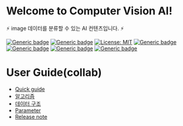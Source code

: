 # Welcome to Computer Vision AI!

⚡ image 데이터를 분류할 수 있는 AI 컨텐츠입니다. ⚡

[![Generic badge](https://img.shields.io/badge/release-v1.3.1-green.svg?style=for-the-badge)](http://링크)
[![Generic badge](https://img.shields.io/badge/last_update-2024.03.13-002E5F?style=for-the-badge)]()
[![License: MIT](https://img.shields.io/badge/License-MIT-yellow.svg?style=for-the-badge)](https://opensource.org/licenses/MIT)
[![Generic badge](https://img.shields.io/badge/python-3.10-purple.svg?style=for-the-badge&logo=python&logoColor=white)](https://www.python.org/)
[![Generic badge](https://img.shields.io/badge/ALO-v2.3.1-green.svg?style=for-the-badge)](requirement링크)
[![Generic badge](https://img.shields.io/badge/collab-blue.svg?style=for-the-badge)](http://collab.lge.com/main/pages/viewpage.action?pageId=2338397981)
[![Generic badge](https://img.shields.io/badge/request_clm-green.svg?style=for-the-badge)](http://collab.lge.com/main/pages/viewpage.action?pageId=2157128981)


# User Guide(collab)
- [Quick guide](http://collab.lge.com/main/pages/viewpage.action?pageId=2338397981)
- [알고리즘](http://collab.lge.com/main/pages/viewpage.action?pageId=2381466118)
- [데이터 구조](http://collab.lge.com/main/pages/viewpage.action?pageId=2381466233)
- [Parameter](http://collab.lge.com/main/display/LGEPROD/Computer+Vision+AI+Parameter)
- [Release note](http://collab.lge.com/main/display/LGEPROD/Computer+Vision+AI+Release+note)


